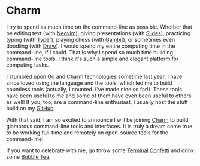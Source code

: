 # Charm

I try to spend as much time on the command-line as possible. Whether that be editing text (with [Neovim](https://github.com/neovim/neovim)), giving presentations (with [Slides](https://github.com/maaslalani/slides)), practicing typing (with [Typer](https://github.com/maaslalani/typer)), playing chess (with [Gambit](https://github.com/maaslalani/gambit)), or sometimes even doodling (with [Draw](https://github.com/maaslalani/draw)). I would spend my entire computing time in the command-line, if I could. That is why I spend so much time building command-line tools. I think it's such a simple and elegant platform for computing tasks.

I stumbled upon [Go](https://go.dev) and [Charm](https://charm.sh) technologies sometime last year. I have since loved using the language and the tools, which led me to build countless tools (actually, I counted. I've made nine so far!). These tools have been useful to me and some of them have even been useful to others as well! If you, too, are a command-line enthusiast, I usually host the stuff I build on my [GitHub](https://github.com/maaslalani).

With that said, I am so excited to announce I will be joining [Charm](https://charm.sh) to build glamorous command-line tools and interfaces. It is truly a dream come true to be working full-time and remotely on open-source tools for the command-line!

If you want to celebrate with me, go throw some [Terminal Confetti](https://github.com/maaslalani/confetty) and drink some [Bubble Tea](https://github.com/charmbracelet/bubbletea).
